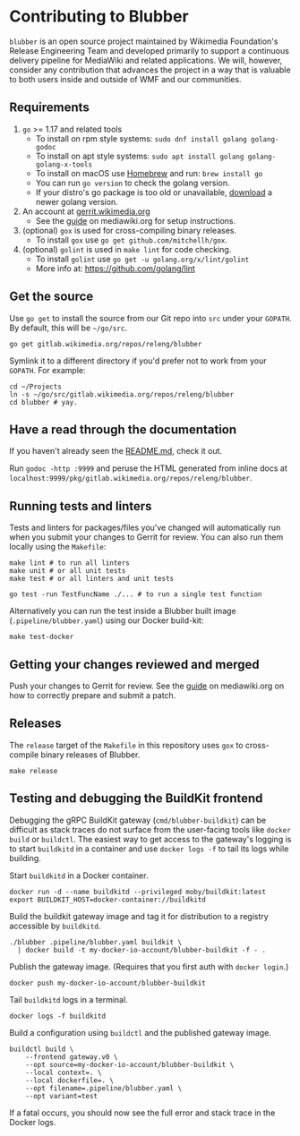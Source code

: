 # Contributing to Blubber

`blubber` is an open source project maintained by Wikimedia Foundation's
Release Engineering Team and developed primarily to support a continuous
delivery pipeline for MediaWiki and related applications. We will, however,
consider any contribution that advances the project in a way that is valuable
to both users inside and outside of WMF and our communities.

## Requirements

 1. `go` >= 1.17 and related tools
    * To install on rpm style systems: `sudo dnf install golang golang-godoc`
    * To install on apt style systems: `sudo apt install golang golang-golang-x-tools`
    * To install on macOS use [Homebrew](https://brew.sh) and run:
      `brew install go`
    * You can run `go version` to check the golang version.
    * If your distro's go package is too old or unavailable,
      [download](https://golang.org/dl/) a newer golang version.
 2. An account at [gerrit.wikimedia.org](https://gerrit.wikimedia.org)
    * See the [guide](https://www.mediawiki.org/wiki/Gerrit/Getting_started)
      on mediawiki.org for setup instructions.
 3. (optional) `gox` is used for cross-compiling binary releases.
    * To install `gox` use `go get github.com/mitchellh/gox`.
 4. (optional) `golint` is used in `make lint` for code checking.
    * To install `golint` use `go get -u golang.org/x/lint/golint`
    * More info at: https://github.com/golang/lint

## Get the source

Use `go get` to install the source from our Git repo into `src` under your
`GOPATH`. By default, this will be `~/go/src`.

    go get gitlab.wikimedia.org/repos/releng/blubber

Symlink it to a different directory if you'd prefer not to work from your
`GOPATH`. For example:

    cd ~/Projects
    ln -s ~/go/src/gitlab.wikimedia.org/repos/releng/blubber
    cd blubber # yay.

## Have a read through the documentation

If you haven't already seen the [README.md](README.md), check it out.

Run `godoc -http :9999` and peruse the HTML generated from inline docs
at `localhost:9999/pkg/gitlab.wikimedia.org/repos/releng/blubber`.

## Running tests and linters

Tests and linters for packages/files you've changed will automatically run
when you submit your changes to Gerrit for review. You can also run them
locally using the `Makefile`:

    make lint # to run all linters
    make unit # or all unit tests
    make test # or all linters and unit tests

    go test -run TestFuncName ./... # to run a single test function

Alternatively you can run the test inside a Blubber built image
(`.pipeline/blubber.yaml`) using our Docker build-kit:

    make test-docker

## Getting your changes reviewed and merged

Push your changes to Gerrit for review. See the
[guide](https://www.mediawiki.org/wiki/Gerrit/Tutorial#How_to_submit_a_patch)
on mediawiki.org on how to correctly prepare and submit a patch.

## Releases

The `release` target of the `Makefile` in this repository uses `gox` to
cross-compile binary releases of Blubber.

    make release

## Testing and debugging the BuildKit frontend

Debugging the gRPC BuildKit gateway (`cmd/blubber-buildkit`) can be difficult
as stack traces do not surface from the user-facing tools like `docker build`
or `buildctl`. The easiest way to get access to the gateway's logging is to
start `buildkitd` in a container and use `docker logs -f` to tail its logs
while building.

Start `buildkitd` in a Docker container.

    docker run -d --name buildkitd --privileged moby/buildkit:latest
    export BUILDKIT_HOST=docker-container://buildkitd

Build the buildkit gateway image and tag it for distribution to a
registry accessible by `buildkitd`.

    ./blubber .pipeline/blubber.yaml buildkit \
      | docker build -t my-docker-io-account/blubber-buildkit -f - .

Publish the gateway image. (Requires that you first auth with `docker login`.)

    docker push my-docker-io-account/blubber-buildkit

Tail `buildkitd` logs in a terminal.

    docker logs -f buildkitd

Build a configuration using `buildctl` and the published gateway image.

    buildctl build \
        --frontend gateway.v0 \
        --opt source=my-docker-io-account/blubber-buildkit \
        --local context=. \
        --local dockerfile=. \
        --opt filename=.pipeline/blubber.yaml \
        --opt variant=test

If a fatal occurs, you should now see the full error and stack trace in the
Docker logs.
